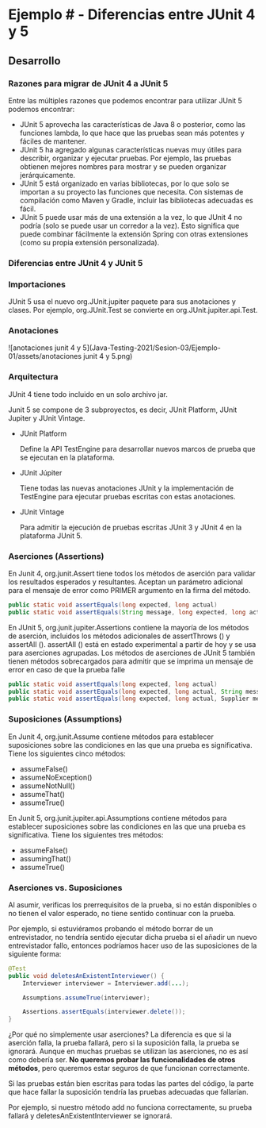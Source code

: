 # Ejemplo # - Diferencias entre JUnit 4 y 5

## Desarrollo

### Razones para migrar de JUnit 4 a JUnit 5

Entre las múltiples razones que podemos encontrar para utilizar JUnit 5 podemos encontrar: 
- JUnit 5 aprovecha las características de Java 8 o posterior, como las funciones lambda, lo que hace que las pruebas sean más potentes y fáciles de mantener.
- JUnit 5 ha agregado algunas características nuevas muy útiles para describir, organizar y ejecutar pruebas. Por ejemplo, las pruebas obtienen mejores nombres para mostrar y se pueden organizar jerárquicamente.
- JUnit 5 está organizado en varias bibliotecas, por lo que solo se importan a su proyecto las funciones que necesita. Con sistemas de compilación como Maven y Gradle, incluir las bibliotecas adecuadas es fácil.
- JUnit 5 puede usar más de una extensión a la vez, lo que JUnit 4 no podría (solo se puede usar un corredor a la vez). Esto significa que puede combinar fácilmente la extensión Spring con otras extensiones (como su propia extensión personalizada).

### Diferencias entre JUnit 4 y JUnit 5

### Importaciones

JUnit 5 usa el nuevo org.JUnit.jupiter paquete para sus anotaciones y clases. Por ejemplo, org.JUnit.Test se convierte en org.JUnit.jupiter.api.Test.

### Anotaciones

![anotaciones junit 4 y 5](Java-Testing-2021/Sesion-03/Ejemplo-01/assets/anotaciones junit 4 y 5.png)

### Arquitectura

JUnit 4 tiene todo incluido en un solo archivo jar.

Junit 5 se compone de 3 subproyectos, es decir, JUnit Platform, JUnit Jupiter y JUnit Vintage.

- JUnit Platform
 
    Define la API TestEngine para desarrollar nuevos marcos de prueba que se ejecutan en la plataforma.

    
- JUnit Júpiter

    Tiene todas las nuevas anotaciones JUnit y la implementación de TestEngine para ejecutar pruebas escritas con estas anotaciones.
    

- JUnit Vintage

    Para admitir la ejecución de pruebas escritas JUnit 3 y JUnit 4 en la plataforma JUnit 5.

### Aserciones (Assertions)

En Junit 4, org.junit.Assert tiene todos los métodos de aserción para validar los resultados esperados y resultantes.
Aceptan un parámetro adicional para el mensaje de error como PRIMER argumento en la firma del método.

```java
public static void assertEquals(long expected, long actual)
public static void assertEquals(String message, long expected, long actual)
```

En JUnit 5, org.junit.jupiter.Assertions contiene la mayoría de los métodos de aserción, incluidos los métodos adicionales de assertThrows () y assertAll (). assertAll () está en estado experimental a partir de hoy y se usa para aserciones agrupadas.
Los métodos de aserciones de JUnit 5 también tienen métodos sobrecargados para admitir que se imprima un mensaje de error en caso de que la prueba falle

```java
public static void assertEquals(long expected, long actual)
public static void assertEquals(long expected, long actual, String message)
public static void assertEquals(long expected, long actual, Supplier messageSupplier)
```

### Suposiciones (Assumptions)

En Junit 4, org.junit.Assume contiene métodos para establecer suposiciones sobre las condiciones en las que una prueba es significativa. Tiene los siguientes cinco métodos:

- assumeFalse()
- assumeNoException()
- assumeNotNull()
- assumeThat()
- assumeTrue()

En Junit 5, org.junit.jupiter.api.Assumptions contiene métodos para establecer suposiciones sobre las condiciones en las que una prueba es significativa. Tiene los siguientes tres métodos:

- assumeFalse()
- assumingThat()
- assumeTrue()


### Aserciones vs. Suposiciones

Al asumir, verificas los prerrequisitos de la prueba, si no están disponibles o no tienen el valor esperado, no tiene sentido continuar con la prueba.

Por ejemplo, si estuviéramos probando el método borrar de un entrevistador, no tendría sentido ejecutar dicha prueba si el añadir un nuevo entrevistador fallo, entonces podríamos hacer uso de las suposiciones de la siguiente forma:

```java
@Test
public void deletesAnExistentInterviewer() {
    Interviewer interviewer = Interviewer.add(...);

    Assumptions.assumeTrue(interviewer);

    Assertions.assertEquals(interviewer.delete());
}

```

¿Por qué no simplemente usar aserciones? La diferencia es que si la aserción falla, la prueba fallará, pero si la suposición falla, la prueba se ignorará. Aunque en muchas pruebas se utilizan las aserciones, no es así como debería ser. **No queremos probar las funcionalidades de otros métodos**, pero queremos estar seguros de que funcionan correctamente.

Si las pruebas están bien escritas para todas las partes del código, la parte que hace fallar la suposición tendría las pruebas adecuadas que fallarían.

Por ejemplo, si nuestro método add no funciona correctamente, su prueba fallará y deletesAnExistentInterviewer se ignorará.



